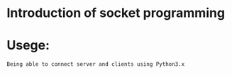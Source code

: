 # Introduction of socket programming

# Usege:
    Being able to connect server and clients using Python3.x
